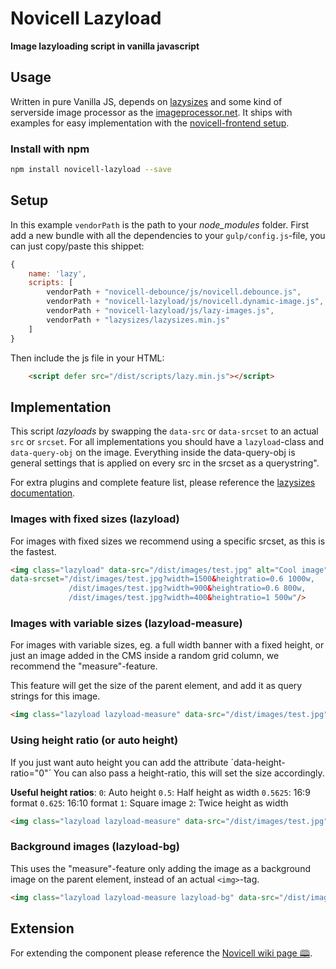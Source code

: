 # Novicell Lazyload
**Image lazyloading script in vanilla javascript**


## Usage
Written in pure Vanilla JS, depends on [lazysizes](https://github.com/aFarkas/lazysizes/) and some kind of serverside image processor as the [imageprocessor.net](http://imageprocessor.org/imageprocessor-web/imageprocessingmodule/). It ships with examples for easy implementation with the [novicell-frontend setup](https://github.com/Novicell/novicell-frontend).

### Install with npm

```sh
npm install novicell-lazyload --save
```


## Setup
In this example `vendorPath` is the path to your *node_modules* folder.
First add a new bundle with all the dependencies to your `gulp/config.js`-file, you can just copy/paste this shippet:

```javascript
{
    name: 'lazy',
    scripts: [
        vendorPath + "novicell-debounce/js/novicell.debounce.js",
        vendorPath + "novicell-lazyload/js/novicell.dynamic-image.js",
        vendorPath + "novicell-lazyload/js/lazy-images.js",
        vendorPath + "lazysizes/lazysizes.min.js"
    ]
}
```

Then include the js file in your HTML:
```html
    <script defer src="/dist/scripts/lazy.min.js"></script>
```

## Implementation
This script *lazyloads* by swapping the `data-src` or `data-srcset` to an actual `src` or `srcset`.
For all implementations you should have a `lazyload`-class and `data-query-obj` on the image. Everything inside the data-query-obj is general settings that is applied on every src in the srcset as a querystring".

For extra plugins and complete feature list, please reference the [lazysizes documentation](https://github.com/aFarkas/lazysizes/).

### Images with fixed sizes (lazyload)
For images with fixed sizes we recommend using a specific srcset, as this is the fastest.

```html
<img class="lazyload" data-src="/dist/images/test.jpg" alt="Cool image" data-query-obj='{"mode":"crop", "quality":"70", "center": "0.8,0.3"}'
data-srcset="/dist/images/test.jpg?width=1500&heightratio=0.6 1000w,
             /dist/images/test.jpg?width=900&heightratio=0.6 800w,
             /dist/images/test.jpg?width=400&heightratio=1 500w"/>
```

### Images with variable sizes (lazyload-measure)
For images with variable sizes, eg. a full width banner with a fixed height, or just an image added in the CMS inside a random grid column, we recommend the "measure"-feature.

This feature will get the size of the parent element, and add it as query strings for this image.

```html
<img class="lazyload lazyload-measure" data-src="/dist/images/test.jpg" alt="Cool image" data-query-obj='{"mode":"crop", "quality":"70", "center": "0.8,0.3"}'/>
```

### Using height ratio (or auto height)
If you just want auto height you can add the attribute ´data-height-ratio="0"´
You can also pass a height-ratio, this will set the size accordingly.

**Useful height ratios**: 
`0`: Auto height
`0.5`: Half height as width
`0.5625`: 16:9 format
`0.625`: 16:10 format
`1`: Square image
`2`: Twice height as width

```html
<img class="lazyload lazyload-measure" data-src="/dist/images/test.jpg" alt="Cool image" data-height-ratio="0" data-query-obj='{"mode":"crop", "quality":"70", "center": "0.8,0.3"}' />
```


### Background images (lazyload-bg)
This uses the "measure"-feature only adding the image as a background image on the parent element, instead of an actual `<img>`-tag.

```html
<img class="lazyload lazyload-measure lazyload-bg" data-src="/dist/images/test.jpg" alt="Cool image" data-query-obj='{"mode":"crop", "quality":"70", "center": "0.8,0.3"}'/>
```

## Extension
For extending the component please reference the [Novicell wiki page 🕮](https://github.com/Novicell/novicell-frontend/wiki/Components-extention).
